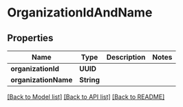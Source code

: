 # OrganizationIdAndName

## Properties
Name | Type | Description | Notes
------------ | ------------- | ------------- | -------------
**organizationId** | **UUID** |  | 
**organizationName** | **String** |  | 

[[Back to Model list]](../README.md#documentation-for-models) [[Back to API list]](../README.md#documentation-for-api-endpoints) [[Back to README]](../README.md)


